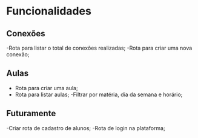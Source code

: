 # Funcionalidades

## Conexões

-Rota para listar o total de conexões realizadas;
-Rota para criar uma nova conexão;

## Aulas

- Rota para criar uma aula;
- Rota para listar aulas;
  -Filtrar por matéria, dia da semana e horário; 

## Futuramente
-Criar rota de cadastro de alunos;
-Rota de login na plataforma;
